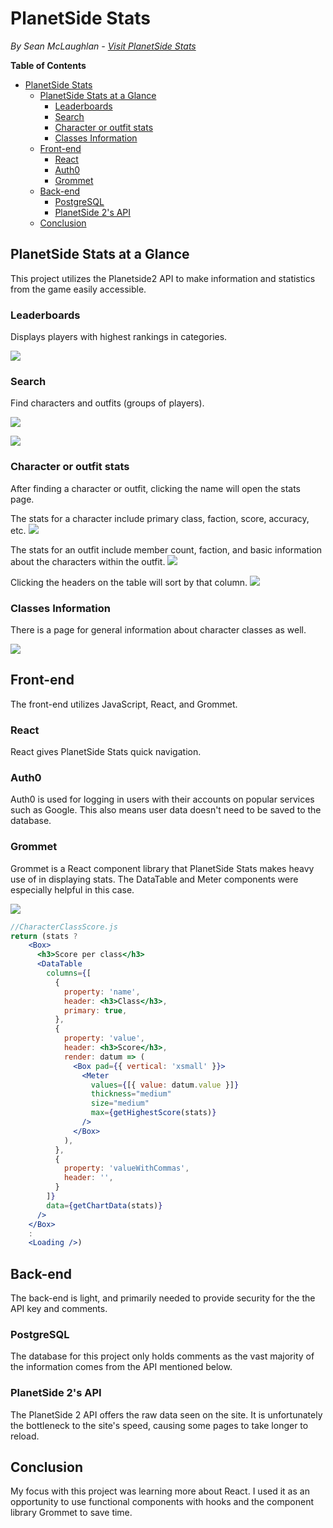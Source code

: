 # PlanetSide Stats
*By Sean McLaughlan - [Visit PlanetSide Stats](https://psstats.herokuapp.com/)*

**Table of Contents**
- [PlanetSide Stats](#planetside-stats)
  - [PlanetSide Stats at a Glance](#planetside-stats-at-a-glance)
    - [Leaderboards](#leaderboards)
    - [Search](#search)
    - [Character or outfit stats](#character-or-outfit-stats)
    - [Classes Information](#classes-information)
  - [Front-end](#front-end)
    - [React](#react)
    - [Auth0](#auth0)
    - [Grommet](#grommet)
  - [Back-end](#back-end)
    - [PostgreSQL](#postgresql)
    - [PlanetSide 2's API](#planetside-2s-api)
  - [Conclusion](#conclusion)

## PlanetSide Stats at a Glance

This project utilizes the Planetside2 API to make information and statistics from the game easily accessible.

### Leaderboards

Displays players with highest rankings in categories.

![](documentation/images/leaderboard.png)

### Search

Find characters and outfits (groups of players).

![](documentation/images/searchcharacter.png)

![](documentation/images/searchoutfit.png)

### Character or outfit stats

After finding a character or outfit, clicking the name will open the stats page.

The stats for a character include primary class, faction, score, accuracy, etc.
![](documentation/images/statsplayer.png)

The stats for an outfit include member count, faction, and basic information about the characters within the outfit.
![](documentation/images/statsoutfit.png)

Clicking the headers on the table will sort by that column.
![](documentation/images/statsoutfitsort.png)

### Classes Information

There is a page for general information about character classes as well.

![](documentation/images/infoclasses.png)

<!-- * [Feature list](https://github.com/smclaughlan/psstats/blob/master/documentation/feature-list/features.md)
* [Components](https://github.com/smclaughlan/psstats/blob/master/documentation/feature-packet/components.md) -->

## Front-end
The front-end utilizes JavaScript, React, and Grommet.

### React
React gives PlanetSide Stats quick navigation.

### Auth0
Auth0 is used for logging in users with their accounts on popular services such as Google. This also means user data doesn't need to be saved to the database.

### Grommet
Grommet is a React component library that PlanetSide Stats makes heavy use of in displaying stats. The DataTable and Meter components were especially helpful in this case.

![](documentation/images/scoreperclass.png)

```jsx
//CharacterClassScore.js
return (stats ?
    <Box>
      <h3>Score per class</h3>
      <DataTable
        columns={[
          {
            property: 'name',
            header: <h3>Class</h3>,
            primary: true,
          },
          {
            property: 'value',
            header: <h3>Score</h3>,
            render: datum => (
              <Box pad={{ vertical: 'xsmall' }}>
                <Meter
                  values={[{ value: datum.value }]}
                  thickness="medium"
                  size="medium"
                  max={getHighestScore(stats)}
                />
              </Box>
            ),
          },
          {
            property: 'valueWithCommas',
            header: '',
          }
        ]}
        data={getChartData(stats)}
      />
    </Box>
    :
    <Loading />)
```

## Back-end
The back-end is light, and primarily needed to provide security for the the API key and comments.

### PostgreSQL
The database for this project only holds comments as the vast majority of the information comes from the API mentioned below.

### PlanetSide 2's API
The PlanetSide 2 API offers the raw data seen on the site. It is unfortunately the bottleneck to the site's speed, causing some pages to take longer to reload.

## Conclusion
My focus with this project was learning more about React. I used it as an opportunity to use functional components with hooks and the component library Grommet to save time.
